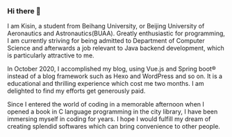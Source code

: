 ### Hi there 👋
I am Kisin, a student from Beihang University, or Beijing University of Aeronautics and Astronautics(BUAA). Greatly enthusiastic for programming, I am currently striving for being admitted to Department of Computer Science and afterwards a job relevant to Java backend development, which is particularly attractive to me.

In October 2020, I accomplished my blog, using Vue.js and Spring boot&reg; instead of a blog framework such as Hexo and WordPress and so on. It is a educational and thrilling experience which cost me two months. I am delighted to find my efforts get generously paid.

Since I entered the world of coding in a memorable afternoon when I opened a book in C language programming in the city library, I have been immersing myself in coding for years. I hope I would fulfill my dream of creating splendid softwares which can bring convenience to other people.
